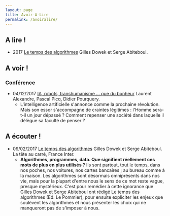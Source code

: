 ```yaml
---
layout: page
title: Avoir-A-Lire
permalink: /avoiralire/
---
```


## A lire !
- 2017 [Le temps des algorithmes](https://www.editions-lepommier.fr/le-temps-des-algorithmes) Gilles Dowek et Serge Abiteboul.

## A voir !
### Conférence
- 04/12/2017 [IA, robots, transhumanisme ... que du bonheur](https://www.franceculture.fr/conferences/ia-robots-transhumanisme-que-du-bonheur) Laurent Alexandre, Pascal Picq, Didier Pourquery.
  - L'intelligence artificielle s'annonce comme la prochaine révolution. Mais son essor s'accompagne de craintes légitimes : l'Homme sera-t-il un jour dépassé ? Comment repenser une société dans laquelle il délègue sa faculté de penser ?

## A écouter !
- 09/02/2017 [Le temps des algorithmes](https://www.franceinter.fr/emissions/la-tete-au-carre/la-tete-au-carre-09-fevrier-2017) Gilles Dowek et Serge Abiteboul. La tête au carré, France Inter.
  - **Algorithmes, programmes, data. Que signifient réellement ces mots de plus en plus utilisés ?** Ils sont partout, tout le temps, dans nos poches, nos voitures, nos cartes bancaires ; au bureau comme à la maison. Les algorithmes sont désormais omniprésents dans nos vie, mais pour la plupart d'entre nous le sens de ce mot reste vague, presque mystérieux. C'est pour remédier à cette ignorance que Gilles Dowek et Serge Abiteboul ont rédigé Le temps des algorithmes (Ed. Le Pommier), pour ensuite expliciter les enjeux que soulèvent les algorithmes et nous présenter les choix qui ne manqueront pas de s'imposer à nous.
